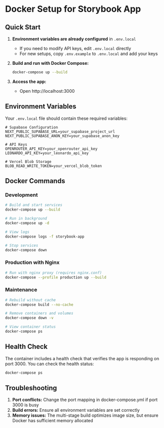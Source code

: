 # Docker Setup for Storybook App

## Quick Start

1. **Environment variables are already configured** in `.env.local`
   - If you need to modify API keys, edit `.env.local` directly
   - For new setups, copy `.env.example` to `.env.local` and add your keys

2. **Build and run with Docker Compose:**
   ```bash
   docker-compose up --build
   ```

3. **Access the app:**
   - Open http://localhost:3000

## Environment Variables

Your `.env.local` file should contain these required variables:

```env
# Supabase Configuration
NEXT_PUBLIC_SUPABASE_URL=your_supabase_project_url
NEXT_PUBLIC_SUPABASE_ANON_KEY=your_supabase_anon_key

# API Keys
OPENROUTER_API_KEY=your_openrouter_api_key
LEONARDO_API_KEY=your_leonardo_api_key

# Vercel Blob Storage
BLOB_READ_WRITE_TOKEN=your_vercel_blob_token
```

## Docker Commands

### Development
```bash
# Build and start services
docker-compose up --build

# Run in background
docker-compose up -d

# View logs
docker-compose logs -f storybook-app

# Stop services
docker-compose down
```

### Production with Nginx
```bash
# Run with nginx proxy (requires nginx.conf)
docker-compose --profile production up --build
```

### Maintenance
```bash
# Rebuild without cache
docker-compose build --no-cache

# Remove containers and volumes
docker-compose down -v

# View container status
docker-compose ps
```

## Health Check

The container includes a health check that verifies the app is responding on port 3000. You can check the health status:

```bash
docker-compose ps
```

## Troubleshooting

1. **Port conflicts:** Change the port mapping in docker-compose.yml if port 3000 is busy
2. **Build errors:** Ensure all environment variables are set correctly
3. **Memory issues:** The multi-stage build optimizes image size, but ensure Docker has sufficient memory allocated